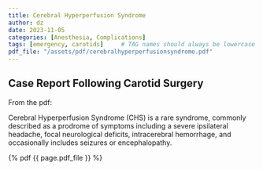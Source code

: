 ```yaml
---
title: Cerebral Hyperperfusion Syndrome
author: dz  
date: 2023-11-05
categories: [Anesthesia, Complications]
tags: [emergency, carotids]     # TAG names should always be lowercase
pdf_file: "/assets/pdf/cerebralhyperperfusionsyndrome.pdf"
---
```

## Case Report Following Carotid Surgery


From the pdf:  
  
  Cerebral Hyperperfusion Syndrome (CHS) is a rare syndrome, commonly described as a prodrome of symptoms including a severe ipsilateral headache, focal neurological deficits, intracerebral hemorrhage, and occasionally includes seizures or encephalopathy.

{% pdf {{ page.pdf_file }} %}